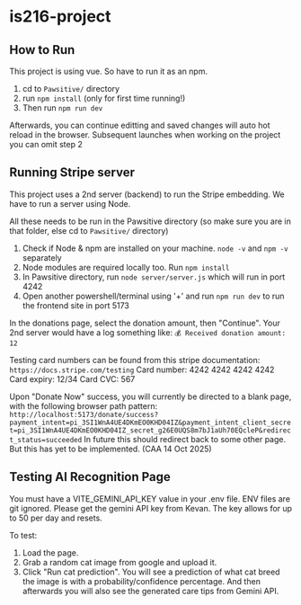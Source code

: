 # is216-project
## How to Run
This project is using vue. So have to run it as an npm.

1. cd to `Pawsitive/` directory
2. run `npm install` (only for first time running!)
3. Then run `npm run dev`

Afterwards, you can continue editting and saved changes will auto hot reload in the browser.
Subsequent launches when working on the project you can omit step 2


## Running Stripe server
This project uses a 2nd server (backend) to run the Stripe embedding. We have to run a server using Node.

All these needs to be run in the Pawsitive directory (so make sure you are in that folder, else cd to `Pawsitive/` directory)
1. Check if Node & npm are installed on your machine. `node -v` and `npm -v` separately
2. Node modules are required locally too. Run `npm install`
3. In Pawsitive directory, run `node server/server.js` which will run in port 4242 
4. Open another powershell/terminal using '+' and run `npm run dev` to run the frontend site in port 5173

In the donations page, select the donation amount, then "Continue".
Your 2nd server would have a log something like: `💰 Received donation amount: 12`

Testing card numbers can be found from this stripe documentation: `https://docs.stripe.com/testing`
Card number: 4242 4242 4242 4242
Card expiry: 12/34
Card CVC: 567

Upon "Donate Now" success, you will currently be directed to a blank page, with the following browser path pattern:
`http://localhost:5173/donate/success?payment_intent=pi_3SI1WnA4UE4DKmEO0KHD04IZ&payment_intent_client_secret=pi_3SI1WnA4UE4DKmEO0KHD04IZ_secret_g26E0UQS8m7bJ1aUh70EQcleP&redirect_status=succeeded`
In future this should redirect back to some other page. But this has yet to be implemented. (CAA 14 Oct 2025)


## Testing AI Recognition Page
You must have a VITE_GEMINI_API_KEY value in your .env file.
ENV files are git ignored. Please get the gemini API key from Kevan.
The key allows for up to 50 per day and resets.

To test:
1. Load the page.
2. Grab a random cat image from google and upload it.
3. Click "Run cat prediction".
You will see a prediction of what cat breed the image is with a probability/confidence percentage.
And then afterwards you will also see the generated care tips from Gemini API.